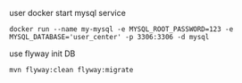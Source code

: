 user docker start mysql service
```
docker run --name my-mysql -e MYSQL_ROOT_PASSWORD=123 -e MYSQL_DATABASE='user_center' -p 3306:3306 -d mysql
```
use flyway init DB
```
mvn flyway:clean flyway:migrate
```